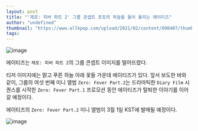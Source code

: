 ```yaml
---
layout: post
title: "'제로: 피버 파트 2' 그룹 콘셉트 포토의 하늘을 들어 올리는 에이티즈"
author: "undefined"
thumbnail: "https://www.allkpop.com/upload/2021/02/content/090407/thumb/1612861628-20210209-ateez.jpg"
tags: 
---
```



![image](https://www.allkpop.com/upload/2021/02/content/090407/1612861628-20210209-ateez.jpg)

에이티즈는 `제로: 피버 파트 2`의 그룹 콘셉트 이미지를 떨어뜨렸다.

티저 이미지에는 맑고 푸른 하늘 아래 꽃들 가운데 에이티즈가 있다. 앞서 보도한 바와 같이, 그룹의 여섯 번째 미니 앨범 `Zero: Fever Part.2`는 드라마틱한 `Diary Film` 시퀀스를 시작한 `Zero: Fever Part.1` 프로모션 동안 에이티즈가 탈퇴한 이야기를 이어갈 예정이다.

에이티즈의 `Zero: Fever Part.2` 미니 앨범이 3월 1일 KST에 발매될 예정이다.

![image](https://preview.redd.it/c9rsy5dz2fg61.jpg?width=614&auto=webp&s=1b97d519fa002e9bf4eaa14477358837e1f668e4)
